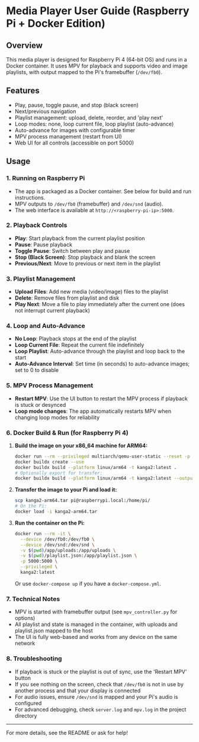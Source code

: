 # Media Player User Guide (Raspberry Pi + Docker Edition)

## Overview
This media player is designed for Raspberry Pi 4 (64-bit OS) and runs in a Docker container. It uses MPV for playback and supports video and image playlists, with output mapped to the Pi's framebuffer (`/dev/fb0`).

## Features
- Play, pause, toggle pause, and stop (black screen)
- Next/previous navigation
- Playlist management: upload, delete, reorder, and 'play next'
- Loop modes: none, loop current file, loop playlist (auto-advance)
- Auto-advance for images with configurable timer
- MPV process management (restart from UI)
- Web UI for all controls (accessible on port 5000)

## Usage

### 1. Running on Raspberry Pi
- The app is packaged as a Docker container. See below for build and run instructions.
- MPV outputs to `/dev/fb0` (framebuffer) and `/dev/snd` (audio).
- The web interface is available at `http://<raspberry-pi-ip>:5000`.

### 2. Playback Controls
- **Play**: Start playback from the current playlist position
- **Pause**: Pause playback
- **Toggle Pause**: Switch between play and pause
- **Stop (Black Screen)**: Stop playback and blank the screen
- **Previous/Next**: Move to previous or next item in the playlist

### 3. Playlist Management
- **Upload Files**: Add new media (video/image) files to the playlist
- **Delete**: Remove files from playlist and disk
- **Play Next**: Move a file to play immediately after the current one (does not interrupt current playback)

### 4. Loop and Auto-Advance
- **No Loop**: Playback stops at the end of the playlist
- **Loop Current File**: Repeat the current file indefinitely
- **Loop Playlist**: Auto-advance through the playlist and loop back to the start
- **Auto-Advance Interval**: Set time (in seconds) to auto-advance images; set to 0 to disable

### 5. MPV Process Management
- **Restart MPV**: Use the UI button to restart the MPV process if playback is stuck or desynced
- **Loop mode changes**: The app automatically restarts MPV when changing loop modes for reliability

### 6. Docker Build & Run (for Raspberry Pi 4)
1. **Build the image on your x86_64 machine for ARM64:**
   ```bash
   docker run --rm --privileged multiarch/qemu-user-static --reset -p yes
   docker buildx create --use
   docker buildx build --platform linux/arm64 -t kanga2:latest .
   # Optionally export for transfer:
   docker buildx build --platform linux/arm64 -t kanga2:latest --output type=docker,dest=kanga2-arm64.tar .
   ```
2. **Transfer the image to your Pi and load it:**
   ```bash
   scp kanga2-arm64.tar pi@raspberrypi.local:/home/pi/
   # On the Pi:
   docker load -i kanga2-arm64.tar
   ```
3. **Run the container on the Pi:**
   ```bash
   docker run --rm -it \
     --device /dev/fb0:/dev/fb0 \
     --device /dev/snd:/dev/snd \
     -v $(pwd)/app/uploads:/app/uploads \
     -v $(pwd)/playlist.json:/app/playlist.json \
     -p 5000:5000 \
     --privileged \
     kanga2:latest
   ```
   Or use `docker-compose up` if you have a `docker-compose.yml`.

### 7. Technical Notes
- MPV is started with framebuffer output (see `mpv_controller.py` for options)
- All playlist and state is managed in the container, with uploads and playlist.json mapped to the host
- The UI is fully web-based and works from any device on the same network

### 8. Troubleshooting
- If playback is stuck or the playlist is out of sync, use the 'Restart MPV' button
- If you see nothing on the screen, check that `/dev/fb0` is not in use by another process and that your display is connected
- For audio issues, ensure `/dev/snd` is mapped and your Pi's audio is configured
- For advanced debugging, check `server.log` and `mpv.log` in the project directory

---
For more details, see the README or ask for help!
